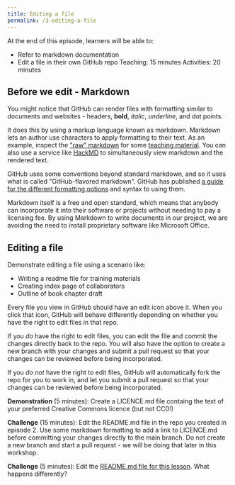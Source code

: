 ```yaml
---
title: Editing a file
permalink: /3-editing-a-file
---
```


At the end of this episode, learners will be able to:
* Refer to markdown documentation
* Edit a file in their own GitHub repo
Teaching: 15 minutes
Activities: 20 minutes

## Before we edit - Markdown

You might notice that GitHub can render files with formatting similar to documents and websites - headers, **bold**, *italic*, _underline_, and dot points.

It does this by using a markup language known as markdown. Markdown lets an author use characters to apply formatting to their text. As an example, inspect the ["raw" markdown](https://raw.githubusercontent.com/au-research/your-first-step-to-fair/main/episodes/1-introduction.md) for some [teaching material](https://raw.githubusercontent.com/au-research/your-first-step-to-fair/main/episodes/1-introduction.md). You can also use a service like [HackMD](https://hackmd.io/cSdCixNBSICU4yor5sxwjQ?both) to simultaneously view markdown and the rendered text.

GitHub uses some conventions beyond standard markdown, and so it uses what is called "GitHub-flavored markdown". GitHub has published [a guide for the different formatting options](https://docs.github.com/en/github/writing-on-github/basic-writing-and-formatting-syntax) and syntax to using them.

Markdown itself is a free and open standard, which means that anybody can incorporate it into their software or projects without needing to pay a licensing fee. By using Markdown to write documents in our project, we are avoiding the need to install proprietary software like Microsoft Office.

## Editing a file

Demonstrate editing a file using a scenario like:
* Writing a readme file for training materials
* Creating index page of collaborators
* Outline of book chapter draft

Every file you view in GitHub should have an edit icon above it. When you click that icon, GitHub will behave differently depending on whether you have the right to edit files in that repo.

If you *do* have the right to edit files, you can edit the file and commit the changes directly back to the repo. You will also have the option to create a new branch with your changes and submit a pull request so that your changes can be reviewed before being incorporated.

If you *do not* have the right to edit files, GitHub will automatically fork the repo for you to work in, and let you submit a pull request so that your changes can be reviewed before being incorporated.

**Demonstration** (5 minutes): Create a LICENCE.md file containg the text of your preferred Creative Commons licence (but not CC0!)

**Challenge** (15 minutes): Edit the README.md file in the repo you created in episode 2. Use some markdown formatting to add a link to LICENCE.md before committing your changes directly to the main branch. Do not create a new branch and start a pull request - we will be doing that later in this workshop.

**Challenge** (5 minutes): Edit the [README.md file for this lesson](https://github.com/au-research/github-training/blob/main/README.md). What happens differently?